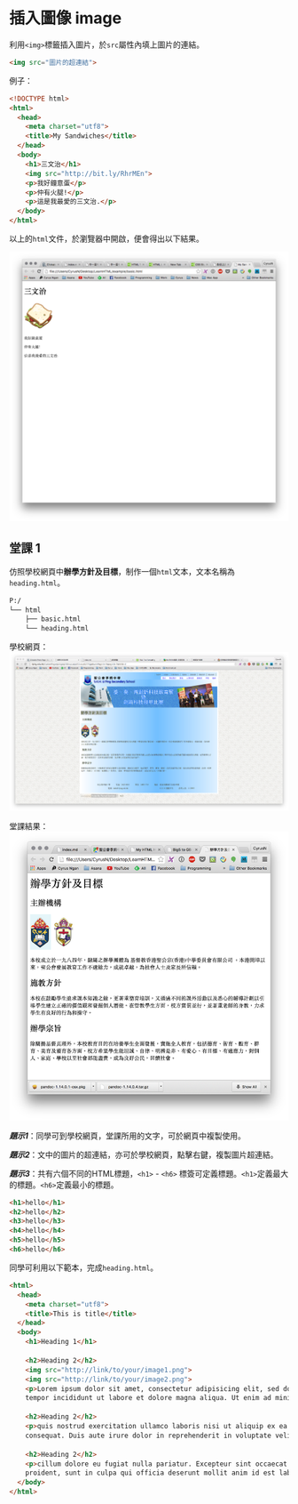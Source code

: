 # 插入圖像 image
利用`<img>`標籤插入圖片，於`src`屬性內填上圖片的連結。

```html
<img src="圖片的超連結">
```

例子：

``` html
<!DOCTYPE html>
<html>
  <head>
    <meta charset="utf8">
    <title>My Sandwiches</title>
  </head>
  <body>
    <h1>三文治</h1>
    <img src="http://bit.ly/RhrMEn">
    <p>我好鐘意蛋</p>
    <p>仲有火腿!</p>
    <p>這是我最愛的三文治.</p>
  </body>
</html>
```

以上的`html`文件，於瀏覽器中開啟，便會得出以下結果。

![image01](./image/image01.png)

## 堂課 1
仿照學校網頁中**辦學方針及目標**，制作一個`html`文本，文本名稱為 `heading.html`。

``` txt
P:/
└── html
    ├── basic.html
    └── heading.html
```

學校網頁：
![heading01](./image/heading01.png)

堂課結果：
![heading02](./image/heading02.png)

***題示1***：同學可到學校網頁，堂課所用的文字，可於網頁中複製使用。

***題示2***：文中的圖片的超連結，亦可於學校網頁，點擊右鍵，複製圖片超連結。

***題示3***：共有六個不同的HTML標題，`<h1>` - `<h6>` 標簽可定義標題。`<h1>`定義最大的標題。`<h6>`定義最小的標題。

``` html
<h1>hello</h1>
<h2>hello</h2>
<h3>hello</h3>
<h4>hello</h4>
<h5>hello</h5>
<h6>hello</h6>
```

同學可利用以下範本，完成`heading.html`。

```html
<html>
  <head>
    <meta charset="utf8">
    <title>This is title</title>
  </head>
  <body>
    <h1>Heading 1</h1>

    <h2>Heading 2</h2>
    <img src="http://link/to/your/image1.png">
    <img src="http://link/to/your/image2.png">
    <p>Lorem ipsum dolor sit amet, consectetur adipisicing elit, sed do eiusmod
    tempor incididunt ut labore et dolore magna aliqua. Ut enim ad minim veniam</p>

    <h2>Heading 2</h2>
    <p>quis nostrud exercitation ullamco laboris nisi ut aliquip ex ea commodo
    consequat. Duis aute irure dolor in reprehenderit in voluptate velit esse.</p>

    <h2>Heading 2</h2>
    <p>cillum dolore eu fugiat nulla pariatur. Excepteur sint occaecat cupidatat non
    proident, sunt in culpa qui officia deserunt mollit anim id est laborum.</p>
  </body>
</html>
```
